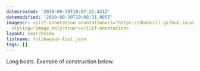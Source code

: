 ```yaml
---
datecreated: '2019-08-30T19:07:21.421Z'
datemodified: '2019-08-30T19:08:31.085Z'
imagescr: <iiif-annotation annotationurl="https://dnoneill.github.io/wax-iiif/img/derivatives/iiif/fullBayeux/manifest.json://dnoneill.github.io/annotate/annotations/64c0f76e-cb59-11e9-95c9-88e9fe7026e8.json"
  styling="image_only:true"></iiif-annotation>
layout: searchview
listname: fullbayeux-list.json
tags: []
---
```

Long boats. Example of construction below.